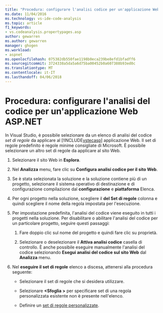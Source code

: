 ```yaml
---
title: "Procedura: configurare l'analisi codice per un'applicazione Web ASP.NET in Visual Studio | Documenti Microsoft"
ms.date: 11/04/2016
ms.technology: vs-ide-code-analysis
ms.topic: article
f1_keywords:
- vs.codeanalysis.propertypages.asp
author: gewarren
ms.author: gewarren
manager: ghogen
ms.workload:
- aspnet
ms.openlocfilehash: 075382db550fae1198b0eca239be8efd1bfadff6
ms.sourcegitcommit: 3724338a5da5a6d75ba00452b0a607388b93ed0c
ms.translationtype: MT
ms.contentlocale: it-IT
ms.lasthandoff: 04/06/2018
---
```

# <a name="how-to-configure-code-analysis-for-an-aspnet-web-application"></a>Procedura: configurare l'analisi del codice per un'applicazione Web ASP.NET

In Visual Studio, è possibile selezionare da un elenco di analisi del codice *set di regole* da applicare al [!INCLUDE[vstecasp](../code-quality/includes/vstecasp_md.md)] applicazione Web. Il set di regole predefinito è regole minime consigliate di Microsoft. È possibile selezionare un altro set di regole da applicare al sito Web.

1. Selezionare il sito Web in **Esplora**.

2. Nel **Analizza** menu, fare clic su **Configura analisi codice per il sito Web**.

3. Se è stata selezionata la soluzione e la soluzione contiene più di un progetto, selezionare il sistema operativo di destinazione e di configurazione compilazione dal **configurazione** e **piattaforma** Elenca.

4. Per ogni progetto nella soluzione, scegliere il **del Set di regole** colonna e quindi scegliere il nome della regola impostata per l'esecuzione.

5. Per impostazione predefinita, l'analisi del codice viene eseguito in tutti i progetti nella soluzione. Per disabilitare o abilitare l'analisi del codice per un particolare progetto, seguire questi passaggi:

    1. Fare doppio clic sul nome del progetto e quindi fare clic su proprietà.

    2. Selezionare o deselezionare il **Attiva analisi codice** casella di controllo. È anche possibile eseguire manualmente l'analisi del codice selezionando **Esegui analisi del codice sul sito Web** dal **Analizza** menu.

6. Nel **eseguire il set di regole** elenco a discesa, attenersi alla procedura seguente:

    - Selezionare il set di regole che si desidera utilizzare.

    - Selezionare  **\<Sfoglia >** per specificare set di una regola personalizzata esistente non è presente nell'elenco.

    - Definire un [set di regole personalizzate](../code-quality/how-to-create-a-custom-rule-set.md).
